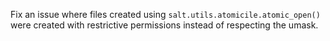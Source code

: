 Fix an issue where files created using `salt.utils.atomicile.atomic_open()`
were created with restrictive permissions instead of respecting the umask.

